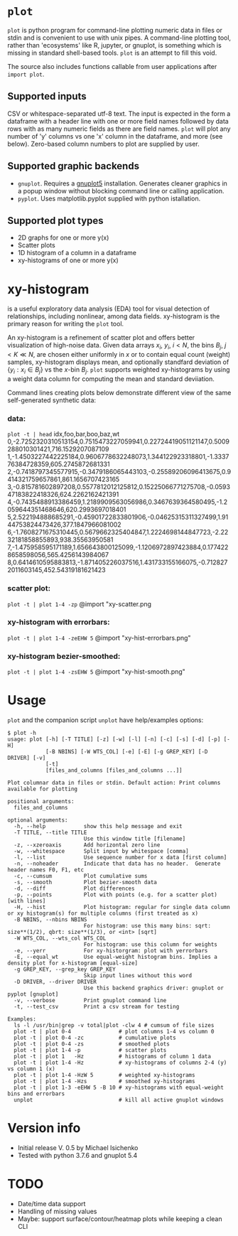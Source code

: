 # `plot`

`plot` is python program for command-line plotting numeric data in
files or stdin and is convenient to use with unix pipes.  A
command-line plotting tool, rather than 'ecosystems' like R, jupyter,
or gnuplot, is something which is missing in standard shell-based
tools.  `plot` is an attempt to fill this void.

The source also includes functions callable from user applications
after `import plot`.

## Supported inputs

CSV or whitespace-separated utf-8 text.  The input is expected in the
form a dataframe with a header line with one or more field names
followed by data rows with as many numeric fields as there are field
names.  `plot` will plot any number of 'y' columns vs one 'x' column
in the dataframe, and more (see below).  Zero-based column numbers to
plot are supplied by user.

## Supported graphic backends

* `gnuplot`. Requires a [gnuplot5](http://www.gnuplot.info/docs_5.0/gnuplot.pdf) installation.  Generates cleaner graphics in a popup window without blocking command line or calling application.
* `pyplot`.  Uses matplotlib.pyplot supplied with python istallation.

## Supported plot types

* 2D graphs for one or more y(x)
* Scatter plots
* 1D histogram of a column in a dataframe
* xy-histograms of one or more y(x)

# xy-histogram

is a useful exploratory data analysis (EDA) tool for visual detection
of relationships, including nonlinear, among data fields.
xy-histogram is the primary reason for writing the `plot` tool.

An xy-histogram is a refinement of scatter plot and offers better
visualization of high-noise data.  Given data arrays $x_i$, $y_i$,
$i<N$, the bins $B_j$, $j<K\ll N$, are chosen either uniformly in $x$
or to contain equal count (weight) samples, xy-histogram displays
mean, and optionally standfard deviation of $\{y_i: x_i\in B_j\}$ vs
the $x$-bin $B_j$.  `plot` supports weighted xy-histograms by using a
weight data column for computing the mean and standard deviiation.

Command lines creating plots below demonstrate different view of the
same self-generated synthetic data:

### data:

`plot -t | head`
idx,foo,bar,boo,baz,wt
0,-2.7252320310513154,0.7515473227059941,0.22724419051121147,0.5009288010301421,716.1529207087109
1,-1.4503227442225184,0.9606778632248073,1.344122923318801,-1.333776384728359,605.2745872681331
2,-0.7418797345577915,-0.3479186065443103,-0.25589206096413675,0.9414321759657861,861.1656707423165
3,-0.815781602897208,0.5577812012125812,0.15225066771275708,-0.059347183822418326,624.2262162421391
4,-0.7435488913386459,1.2189909563056986,0.3467639364580495,-1.2059644351468646,620.2993697018401
5,2.522194888685291,-0.45901722833801906,-0.04625315311327499,1.9144753824473426,377.1847966081002
6,-1.7608271675310445,0.5679662325404847,1.2224698144847723,-2.2232181858855893,938.35563950581
7,-1.475958595171189,1.656643800125099,-1.1206972897423884,0.1774228658598056,565.4256143984067
8,0.6414610595883813,-1.871405226037516,1.431733155166075,-0.7128272011603145,452.54319181621423

### scatter plot:

`plot -t | plot 1-4 -zp`
@import "xy-scatter.png

### xy-histogram with errorbars:

`plot -t | plot 1-4 -zeEHW 5`
@import "xy-hist-errorbars.png"

### xy-histogram bezier-smoothed:

`plot -t | plot 1-4 -zsEHW 5`
@import "xy-hist-smooth.png"


# Usage

`plot` and the companion script `unplot` have help/examples options:

```
$ plot -h
usage: plot [-h] [-T TITLE] [-z] [-w] [-l] [-n] [-c] [-s] [-d] [-p] [-H]
            [-B NBINS] [-W WTS_COL] [-e] [-E] [-g GREP_KEY] [-D DRIVER] [-v]
            [-t]
            [files_and_columns [files_and_columns ...]]

Plot columnar data in files or stdin. Default action: Print columns available for plotting

positional arguments:
  files_and_columns

optional arguments:
  -h, --help            show this help message and exit
  -T TITLE, --title TITLE
                        Use this window title [filename]
  -z, --xzeroaxis       Add horizontal zero line
  -w, --whitespace      Split input by whitespace [comma]
  -l, --list            Use sequence number for x data [first column]
  -n, --noheader        Indicate that data has no header.  Generate header names F0, F1, etc
  -c, --cumsum          Plot cumulative sums
  -s, --smooth          Plot bezier-smooth data
  -d, --diff            Plot differences
  -p, --points          Plot with points (e.g. for a scatter plot) [with lines]
  -H, --hist            Plot histogram: regular for single data column or xy histogram(s) for multiple columns (first treated as x)
  -B NBINS, --nbins NBINS
                        For histogram: use this many bins: sqrt: size**(1/2), qbrt: size**(1/3), or <int> [sqrt]
  -W WTS_COL, --wts_col WTS_COL
                        For histogram: use this column for weights
  -e, --yerr            For xy-historgram: plot with yerrorbars
  -E, --equal_wt        Use equal-weight histogram bins. Implies a density plot for x-histogram [equal-size]
  -g GREP_KEY, --grep_key GREP_KEY
                        Skip input lines without this word
  -D DRIVER, --driver DRIVER
                        Use this backend graphics driver: gnuplot or pyplot [gnuplot]
  -v, --verbose         Print gnuplot command line
  -t, --test_csv        Print a csv stream for testing

Examples:
  ls -l /usr/bin|grep -v total|plot -clw 4 # cumsum of file sizes
  plot -t | plot 0-4               # plot columns 1-4 vs column 0
  plot -t | plot 0-4 -zc           # cumulative plots
  plot -t | plot 0-4 -zs           # smoothed plots
  plot -t | plot 1-4 -p            # scatter plots
  plot -t | plot 1   -Hz           # histograms of column 1 data
  plot -t | plot 1-4 -Hz           # xy-histograms of columns 2-4 (y) vs column 1 (x)
  plot -t | plot 1-4 -HzW 5        # weighted xy-histograms
  plot -t | plot 1-4 -Hzs          # smoothed xy-histograms
  plot -t | plot 1-3 -eEHW 5 -B 10 # xy-histograms with equal-weight bins and errorbars
  unplot                           # kill all active gnuplot windows
```

# Version info

* Initial release V. 0.5 by Michael Isichenko
* Tested with python 3.7.6 and gnuplot 5.4

# TODO

* Date/time data support
* Handling of missing values
* Maybe: support surface/contour/heatmap plots while keeping a clean CLI
